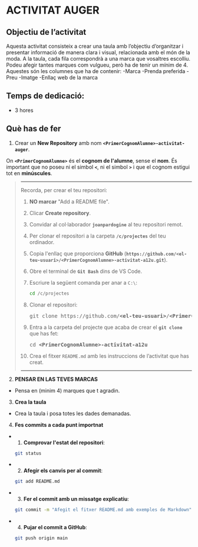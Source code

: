 # ACTIVITAT AUGER

## Objectiu de l’activitat

Aquesta activitat consisteix a crear una taula amb l’objectiu d’organitzar i presentar informació de manera clara i visual, relacionada amb el món de la moda. A la taula, cada fila correspondrà a una marca que vosaltres escolliu. Podeu afegir tantes marques com vulgueu, però ha de tenir un mínim de 4. Aquestes són les columnes que ha de contenir:
    -Marca
    -Prenda preferida
    -Preu
    -Imatge
    -Enllaç web de la marca

## Temps de dedicació:

* 3 hores

## Què has de fer

1. Crear un **New Repository** amb nom **`<PrimerCognomAlumne>-activitat-auger`**.

 On **`<PrimerCognomAlumne>`** és el **cognom de l'alumne**, sense el **nom**. És important que no poseu ni el simbol **`<`**, ni el simbol **`>`** i que el cognom estigui tot en **minúscules**.

 > <hr>
> Recorda, per crear el teu repositori:
>
> 1. **NO marcar** "Add a README file".
> 
> 1. Clicar **Create repository**.
> 
> 1. Convidar al col·laborador **`joanpardogine`** al teu repositori remot.
> 
> 1. Per clonar el repositori a la carpeta **`/c/projectes`** del teu ordinador.
> 
> 1. Copia l'enllaç que proporciona **GitHub** (**`https://github.com/<el-teu-usuari>/<PrimerCognomAlumne>-activitat-a12u.git`**).
> 
> 1. Obre el terminal de **`Git Bash`** dins de VS Code.
>
> 1. Escriure la següent comanda per anar a `C:\`:
>       ```bash
>       cd /c/projectes
>       ```
> 1. Clonar el repositori:
>       <pre>git clone https://github.com/<b>&lt;el-teu-usuari></b>/<b>&lt;PrimerCognomAlumne></b>-activitat-a12u.git</pre>
> 1. Entra a la carpeta del projecte que acaba de crear el **`git clone`** que has fet:
>       <pre>cd <b>&lt;PrimerCognomAlumne>-activitat-a12u</b></pre>
> 
> 1. Crea el fitxer `README.md` amb les instruccions de l’activitat que has creat.
>
> <hr>

2. **PENSAR EN LAS TEVES MARCAS**
 - Pensa en (minim 4) marques que t agradin.

3. **Crea la taula**
 - Crea la taula i posa totes les dades demanadas.

4. **Fes commits a cada punt importnat**
 - 1. **Comprovar l'estat del repositori**:
   ```bash
   git status
   ```
 - 2. **Afegir els canvis per al commit**:
   ```bash
   git add README.md
   ```
 - 3. **Fer el commit amb un missatge explicatiu**:
   ```bash
   git commit -m "Afegit el fitxer README.md amb exemples de Markdown"
   ```
 - 4. **Pujar el commit a GitHub**:
   ```bash
   git push origin main
   ```


 


